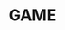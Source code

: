 ---
title: "GAME"
permalink: /categories/GAME/
layout: category
author_profile: true
taxonomy: GAME
---